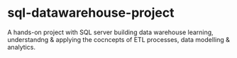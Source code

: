# sql-datawarehouse-project
A hands-on project with SQL server building data warehouse learning, understandng & applying the cocncepts of ETL processes, data modelling &amp; analytics.
